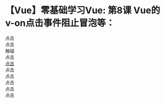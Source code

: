 # 【Vue】零基础学习Vue: 第8课 Vue的v-on点击事件阻止冒泡等：

<!DOCTYPE html> <html lang="en"> <head> <meta charset="UTF-8"> <title>Document</title> <script src="https://cdn.jsdelivr.net/npm/vue@2.6.10/dist/vue.js"></script> </head> <body> <div id="app"> <!-- 点击事件 点击触发fn函数 --> <div v-on:click="fn">点击</div> <!-- v-on: 缩写@ 也可点击触发fn事件 --> <div @click="fn">点击</div> <!-- 鼠标移动上去触发fn事件 --> <div @mouseenter="fn">触碰</div> <!-- 下面是click事件修饰符 --> <!-- .stop 阻止冒泡 --> <div @click.stop="fn">点击</div> <!-- .prevent 阻止默认点击事件 点击后不会跳转到百度页面--> <a href="www.baidu.com" @click.prevent>点击</a> <!-- .self 只当事件是从侦听器绑定的元素本身触发时才触发回调 --> <div @click.self="fn">点击</div> <!-- .once 此点击事件只触发一次 --> <div @click.once ="fn">点击</div> <!-- .left 只当点击鼠标左键时触发--> <div @click.left="fn">点击</div> <!-- .right 只当点击鼠标右键时触发 --> <div @click.right="fn">点击</div> <!-- .middle 只当点击鼠标中键时触发 --> <div @click.middle="fn">点击</div> </div> <script> let vm = new Vue({ el:"/#app", data:{ a:1, }, methods: { fn(){ console.log("111") } }, }) </script> </body> </html>

 


